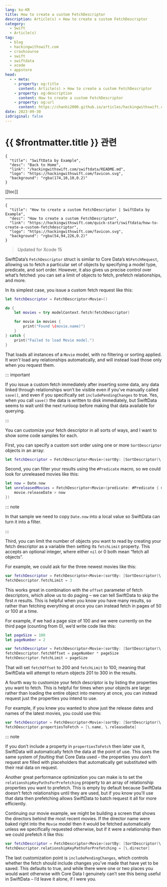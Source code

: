 ```yaml
---
lang: ko-KR
title: How to create a custom FetchDescriptor
description: Article(s) > How to create a custom FetchDescriptor
category:
  - Swift
  - Article(s)
tag: 
  - blog
  - hackingwithswift.com
  - crashcourse
  - swift
  - swiftdata
  - xcode
  - appstore
head:
  - - meta:
    - property: og:title
      content: Article(s) > How to create a custom FetchDescriptor
    - property: og:description
      content: How to create a custom FetchDescriptor
    - property: og:url
      content: https://chanhi2000.github.io/articles/hackingwithswift.com/swiftdata/how-to-create-a-custom-fetchdescriptor.html
date: 2023-09-30
isOriginal: false
---
```


# {{ $frontmatter.title }} 관련

```component VPCard
{
  "title": "SwiftData by Example",
  "desc": "Back to Home",
  "link": "/hackingwithswift.com/swiftdata/README.md",
  "logo": "https://hackingwithswift.com/favicon.svg",
  "background": "rgba(174,10,10,0.2)"
}
```

[[toc]]

---

```component VPCard
{
  "title": "How to create a custom FetchDescriptor | SwiftData by Example",
  "desc": "How to create a custom FetchDescriptor",
  "link": "https://hackingwithswift.com/quick-start/swiftdata/how-to-create-a-custom-fetchdescriptor", 
  "logo": "https://hackingwithswift.com/favicon.svg",
  "background": "rgba(54,94,226,0.2)"
}
```

> Updated for Xcode 15

SwiftData’s `FetchDescriptor` struct is similar to Core Data’s `NSFetchRequest`, allowing us to fetch a particular set of objects by specifying a model type, predicate, and sort order. However, it also gives us precise control over what’s fetched: you can set a limit of objects to fetch, prefetch relationships, and more.

In its simplest case, you issue a custom fetch request like this:

```swift
let fetchDescriptor = FetchDescriptor<Movie>()

do {
    let movies = try modelContext.fetch(fetchDescriptor)

    for movie in movies {
        print("Found \(movie.name)")
    }
} catch {
    print("Failed to load Movie model.")
}
```

That loads all instances of a `Movie` model, with no filtering or sorting applied. It *won’t* load any relationships automatically, and will instead load those only when you request them.

::: important

If you issue a custom fetch immediately after inserting some data, any data linked through relationships won’t be visible even if you’ve manually called `save()`, and even if you specifically set `includePendingChanges` to true. Yes, when you call `save()` the data is written to disk immediately, but SwiftData seems to wait until the next runloop before making that data available for querying.

:::

You can customize your fetch descriptor in all sorts of ways, and I want to show some code samples for each.

First, you can specify a custom sort order using one or more `SortDescriptor` objects in an array:

```swift
let fetchDescriptor = FetchDescriptor<Movie>(sortBy: [SortDescriptor(\.name), SortDescriptor(\.releaseDate, order: .reverse)])
```

Second, you can filter your results using the `#Predicate` macro, so we could look for unreleased movies like this:

```swift
let now = Date.now
let unreleasedMovies = FetchDescriptor<Movie>(predicate: #Predicate { movie in
    movie.releaseDate > now
})
```

::: note

In that sample we need to copy `Date.now` into a local value so SwiftData can turn it into a filter.

:::

Third, you can limit the number of objects you want to read by creating your fetch descriptor as a variable then setting its `fetchLimit` property. This accepts an optional integer, where either `nil` or 0 both mean “fetch all objects”.

For example, we could ask for the three newest movies like this:

```swift
var fetchDescriptor = FetchDescriptor<Movie>(sortBy: [SortDescriptor(\.releaseDate, order: .reverse)])
fetchDescriptor.fetchLimit = 3
```

This works great in combination with the `offset` parameter of fetch descriptors, which allow us to do paging – we can tell SwiftData to skip the first *n* results. This is helpful when you know you have many results, so rather than fetching everything at once you can instead fetch in pages of 50 or 100 at a time.

For example, if we had a page size of 100 and we were currently on the third page (counting from 0), we’d write code like this:

```swift
let pageSize = 100
let pageNumber = 2

var fetchDescriptor = FetchDescriptor<Movie>(sortBy: [SortDescriptor(\.releaseDate, order: .reverse)])
fetchDescriptor.fetchOffset = pageNumber * pageSize
fetchDescriptor.fetchLimit = pageSize
```

That will set `fetchOffset` to 200 and `fetchLimit` to 100, meaning that SwiftData will attempt to return objects 201 to 300 in the results.

A fourth way to customize your fetch descriptor is by listing the properties you want to fetch. This is helpful for times when your objects are large: rather than loading the entire object into memory at once, you can instead request just the properties you intend to use.

For example, if you knew you wanted to show just the release dates and names of the latest movies, you could use this:

```swift
var fetchDescriptor = FetchDescriptor<Movie>(sortBy: [SortDescriptor(\.releaseDate, order: .reverse)])
fetchDescriptor.propertiesToFetch = [\.name, \.releaseDate]
```

::: note

If you don’t include a property in `propertiesToFetch` then later use it, SwiftData will automatically fetch the data at the point of use. This uses the same system of *faulting* that Core Data used – the properties you don’t request are filled with placeholders that automatically get substituted with their real data on request.

Another great performance optimization you can make is to set the `relationshipKeyPathsForPrefetching` property to an array of relationship properties you want to prefetch. This is empty by default because SwiftData doesn’t fetch relationships until they are used, but if you know you’ll use that data then prefetching allows SwiftData to batch request it all for more efficiently.

Continuing our movie example, we might be building a screen that shows the directors behind the most recent movies. If the director name were baked right into the `Movie` model then it would be fetched automatically unless we specifically requested otherwise, but if it were a relationship then we could prefetch it like this:

```swift
var fetchDescriptor = FetchDescriptor<Movie>(sortBy: [SortDescriptor(\.releaseDate, order: .forward)])
fetchDescriptor.relationshipKeyPathsForPrefetching = [\.director]
```

The last customization point is `includePendingChanges`, which controls whether the fetch should include changes you’ve made that have yet to be saved. This defaults to true, and while there were one or two places you would want otherwise with Core Data I genuinely can’t see this being useful in SwiftData – I’d leave it alone, if I were you.

